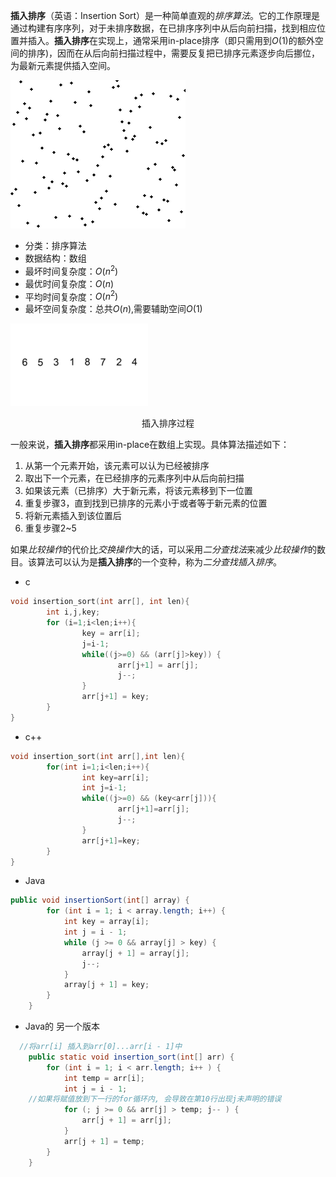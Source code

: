 **插入排序**（英语：Insertion Sort）是一种简单直观的*排序算法*。它的工作原理是通过构建有序序列，对于未排序数据，在已排序序列中从后向前扫描，找到相应位置并插入。**插入排序**在实现上，通常采用in-place排序（即只需用到$O(1)$的额外空间的排序)，因而在从后向前扫描过程中，需要反复把已排序元素逐步向后挪位，为最新元素提供插入空间。

![](../../Image/Insertion_sort_animation.gif)

- 分类：排序算法
- 数据结构：数组
- 最坏时间复杂度：$O(n^{2})$
- 最优时间复杂度：$O(n)$
- 平均时间复杂度：$O(n^2)$
- 最坏空间复杂度：总共$O(n)$,需要辅助空间$O(1)$

![](../../Image/Insertion-sort-example.gif)

<center>插入排序过程</center>

一般来说，**插入排序**都采用in-place在数组上实现。具体算法描述如下：

1. 从第一个元素开始，该元素可以认为已经被排序
2. 取出下一个元素，在已经排序的元素序列中从后向前扫描
3. 如果该元素（已排序）大于新元素，将该元素移到下一位置
4. 重复步骤3，直到找到已排序的元素小于或者等于新元素的位置
5. 将新元素插入到该位置后
6. 重复步骤2~5

如果*比较操作*的代价比*交换操作*大的话，可以采用*二分查找法*来减少*比较操作*的数目。该算法可以认为是**插入排序**的一个变种，称为*二分查找插入排序*。

- c

```c
void insertion_sort(int arr[], int len){
        int i,j,key;
        for (i=1;i<len;i++){
                key = arr[i];
                j=i-1;
                while((j>=0) && (arr[j]>key)) {
                        arr[j+1] = arr[j];
                        j--;
                }
                arr[j+1] = key;
        }
}
```

- c++

```c++
void insertion_sort(int arr[],int len){
        for(int i=1;i<len;i++){
                int key=arr[i];
                int j=i-1;
                while((j>=0) && (key<arr[j])){
                        arr[j+1]=arr[j];
                        j--;
                }
                arr[j+1]=key;
        }
}
```

- Java

```Java
public void insertionSort(int[] array) {
		for (int i = 1; i < array.length; i++) {
			int key = array[i];
			int j = i - 1;
			while (j >= 0 && array[j] > key) {
				array[j + 1] = array[j];
				j--;
			}
			array[j + 1] = key;
		}
	}
```

- Java的 另一个版本

```java
  //将arr[i] 插入到arr[0]...arr[i - 1]中
	public static void insertion_sort(int[] arr) {
		for (int i = 1; i < arr.length; i++ ) {
			int temp = arr[i];
			int j = i - 1;  
    //如果将赋值放到下一行的for循环内, 会导致在第10行出现j未声明的错误
			for (; j >= 0 && arr[j] > temp; j-- ) {
				arr[j + 1] = arr[j];
			}
			arr[j + 1] = temp;
		}
	}
```

